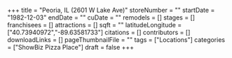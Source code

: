 +++
title = "Peoria, IL (2601 W Lake Ave)"
storeNumber = ""
startDate = "1982-12-03"
endDate = ""
cuDate = ""
remodels = []
stages = []
franchisees = []
attractions = []
sqft = ""
latitudeLongitude = ["40.73940972","-89.63581733"]
citations = []
contributors = []
downloadLinks = []
pageThumbnailFile = ""
tags = ["Locations"]
categories = ["ShowBiz Pizza Place"]
draft = false
+++
